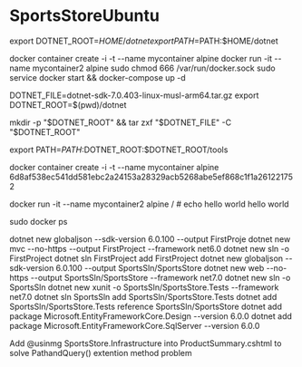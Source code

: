 # SportsStoreUbuntu

export DOTNET_ROOT=$HOME/dotnet
export PATH=$PATH:$HOME/dotnet

docker container create -i -t --name mycontainer alpine
docker run -it --name mycontainer2 alpine
sudo chmod 666 /var/run/docker.sock
sudo service docker start && docker-compose up -d

DOTNET_FILE=dotnet-sdk-7.0.403-linux-musl-arm64.tar.gz
export DOTNET_ROOT=$(pwd)/dotnet

mkdir -p "$DOTNET_ROOT" && tar zxf "$DOTNET_FILE" -C "$DOTNET_ROOT"

export PATH=$PATH:$DOTNET_ROOT:$DOTNET_ROOT/tools

docker container create -i -t --name mycontainer alpine
6d8af538ec541dd581ebc2a24153a28329acb5268abe5ef868c1f1a261221752

docker run -it --name mycontainer2 alpine
/ # echo hello world
hello world

sudo docker ps

dotnet new globaljson --sdk-version 6.0.100 --output FirstProje
dotnet new mvc --no-https --output FirstProject --framework net6.0
dotnet new sln -o FirstProject
dotnet sln FirstProject add FirstProject
dotnet new globaljson --sdk-version 6.0.100 --output SportsSln/SportsStore
dotnet new web --no-https --output SportsSln/SportsStore --framework net7.0
dotnet new sln -o SportsSln
dotnet new xunit -o SportsSln/SportsStore.Tests --framework net7.0
dotnet sln SportsSln add SportsSln/SportsStore.Tests
dotnet add SportsSln/SportsStore.Tests reference SportsSln/SportsStore
dotnet add package Microsoft.EntityFrameworkCore.Design --version 6.0.0
dotnet add package Microsoft.EntityFrameworkCore.SqlServer --version 6.0.0

Add @usinmg SportsStore.Infrastructure into ProductSummary.cshtml to solve PathandQuery() extention method problem
